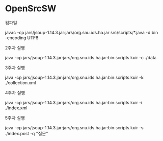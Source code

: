 # OpenSrcSW

컴파일

javac -cp jars/jsoup-1.14.3.jar:jars/org.snu.ids.ha.jar src/scripts/*.java -d bin -encoding UTF8

2주차 실행

java -cp jars/jsoup-1.14.3.jar:jars/org.snu.ids.ha.jar:bin scripts.kuir -c ./data

3주차 실행

java -cp jars/jsoup-1.14.3.jar:jars/org.snu.ids.ha.jar:bin scripts.kuir -k ./collection.xml

4주차 실행

java -cp jars/jsoup-1.14.3.jar:jars/org.snu.ids.ha.jar:bin scripts.kuir -i ./index.xml

5주차 실행

java -cp jars/jsoup-1.14.3.jar:jars/org.snu.ids.ha.jar:bin scripts.kuir -s ./index.post -q "질문"

